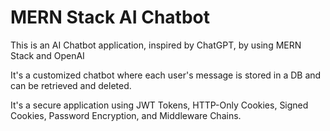 # MERN Stack AI Chatbot

This is an AI Chatbot application, inspired by ChatGPT, by using MERN Stack and OpenAI

It's a customized chatbot where each user's message is stored in a DB and can be retrieved and deleted.

It's a secure application using JWT Tokens, HTTP-Only Cookies, Signed Cookies, Password Encryption, and Middleware Chains.
